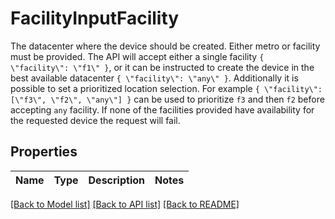 # FacilityInputFacility

The datacenter where the device should be created.  Either metro or facility must be provided.  The API will accept either a single facility `{ \"facility\": \"f1\" }`, or it can be instructed to create the device in the best available datacenter `{ \"facility\": \"any\" }`.  Additionally it is possible to set a prioritized location selection. For example `{ \"facility\": [\"f3\", \"f2\", \"any\"] }` can be used to prioritize `f3` and then `f2` before accepting `any` facility. If none of the facilities provided have availability for the requested device the request will fail.

## Properties
Name | Type | Description | Notes
------------ | ------------- | ------------- | -------------

[[Back to Model list]](../README.md#documentation-for-models) [[Back to API list]](../README.md#documentation-for-api-endpoints) [[Back to README]](../README.md)


